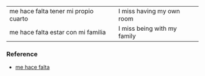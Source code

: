 
| | |
|-|-|
| me hace falta tener mi propio cuarto | I miss having my own room |
| me hace falta estar con mi familia | I miss being with my family |

### Reference

- [me hace falta](https://forum.wordreference.com/threads/me-haces-falta.38814/)
